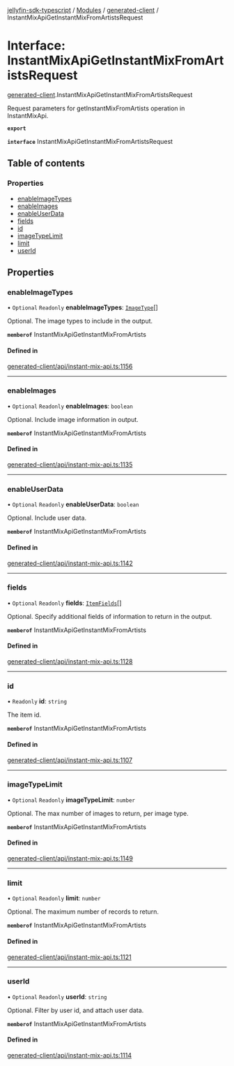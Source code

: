 [jellyfin-sdk-typescript](../README.md) / [Modules](../modules.md) / [generated-client](../modules/generated_client.md) / InstantMixApiGetInstantMixFromArtistsRequest

# Interface: InstantMixApiGetInstantMixFromArtistsRequest

[generated-client](../modules/generated_client.md).InstantMixApiGetInstantMixFromArtistsRequest

Request parameters for getInstantMixFromArtists operation in InstantMixApi.

**`export`**

**`interface`** InstantMixApiGetInstantMixFromArtistsRequest

## Table of contents

### Properties

- [enableImageTypes](generated_client.InstantMixApiGetInstantMixFromArtistsRequest.md#enableimagetypes)
- [enableImages](generated_client.InstantMixApiGetInstantMixFromArtistsRequest.md#enableimages)
- [enableUserData](generated_client.InstantMixApiGetInstantMixFromArtistsRequest.md#enableuserdata)
- [fields](generated_client.InstantMixApiGetInstantMixFromArtistsRequest.md#fields)
- [id](generated_client.InstantMixApiGetInstantMixFromArtistsRequest.md#id)
- [imageTypeLimit](generated_client.InstantMixApiGetInstantMixFromArtistsRequest.md#imagetypelimit)
- [limit](generated_client.InstantMixApiGetInstantMixFromArtistsRequest.md#limit)
- [userId](generated_client.InstantMixApiGetInstantMixFromArtistsRequest.md#userid)

## Properties

### enableImageTypes

• `Optional` `Readonly` **enableImageTypes**: [`ImageType`](../enums/generated_client.ImageType.md)[]

Optional. The image types to include in the output.

**`memberof`** InstantMixApiGetInstantMixFromArtists

#### Defined in

[generated-client/api/instant-mix-api.ts:1156](https://github.com/thornbill/jellyfin-sdk-typescript/blob/c0c5b18/src/generated-client/api/instant-mix-api.ts#L1156)

___

### enableImages

• `Optional` `Readonly` **enableImages**: `boolean`

Optional. Include image information in output.

**`memberof`** InstantMixApiGetInstantMixFromArtists

#### Defined in

[generated-client/api/instant-mix-api.ts:1135](https://github.com/thornbill/jellyfin-sdk-typescript/blob/c0c5b18/src/generated-client/api/instant-mix-api.ts#L1135)

___

### enableUserData

• `Optional` `Readonly` **enableUserData**: `boolean`

Optional. Include user data.

**`memberof`** InstantMixApiGetInstantMixFromArtists

#### Defined in

[generated-client/api/instant-mix-api.ts:1142](https://github.com/thornbill/jellyfin-sdk-typescript/blob/c0c5b18/src/generated-client/api/instant-mix-api.ts#L1142)

___

### fields

• `Optional` `Readonly` **fields**: [`ItemFields`](../enums/generated_client.ItemFields.md)[]

Optional. Specify additional fields of information to return in the output.

**`memberof`** InstantMixApiGetInstantMixFromArtists

#### Defined in

[generated-client/api/instant-mix-api.ts:1128](https://github.com/thornbill/jellyfin-sdk-typescript/blob/c0c5b18/src/generated-client/api/instant-mix-api.ts#L1128)

___

### id

• `Readonly` **id**: `string`

The item id.

**`memberof`** InstantMixApiGetInstantMixFromArtists

#### Defined in

[generated-client/api/instant-mix-api.ts:1107](https://github.com/thornbill/jellyfin-sdk-typescript/blob/c0c5b18/src/generated-client/api/instant-mix-api.ts#L1107)

___

### imageTypeLimit

• `Optional` `Readonly` **imageTypeLimit**: `number`

Optional. The max number of images to return, per image type.

**`memberof`** InstantMixApiGetInstantMixFromArtists

#### Defined in

[generated-client/api/instant-mix-api.ts:1149](https://github.com/thornbill/jellyfin-sdk-typescript/blob/c0c5b18/src/generated-client/api/instant-mix-api.ts#L1149)

___

### limit

• `Optional` `Readonly` **limit**: `number`

Optional. The maximum number of records to return.

**`memberof`** InstantMixApiGetInstantMixFromArtists

#### Defined in

[generated-client/api/instant-mix-api.ts:1121](https://github.com/thornbill/jellyfin-sdk-typescript/blob/c0c5b18/src/generated-client/api/instant-mix-api.ts#L1121)

___

### userId

• `Optional` `Readonly` **userId**: `string`

Optional. Filter by user id, and attach user data.

**`memberof`** InstantMixApiGetInstantMixFromArtists

#### Defined in

[generated-client/api/instant-mix-api.ts:1114](https://github.com/thornbill/jellyfin-sdk-typescript/blob/c0c5b18/src/generated-client/api/instant-mix-api.ts#L1114)
